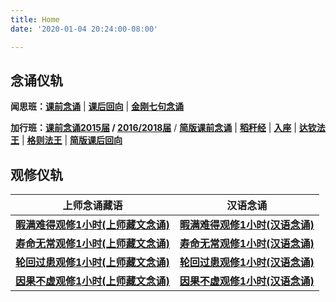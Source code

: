 ```yaml
---
title: Home
date: '2020-01-04 20:24:00-08:00'

---
```


## 念诵仪轨

**闻思班：[课前念诵](https://www.youtube.com/watch?v=epdNwsk0HSw&list=PL7aUyQTIJqAjC4U5Dw7WN-cgAtneQVRYn)** | **[课后回向](https://www.youtube.com/watch?v=WO8zg3F8vgk&list=PL7aUyQTIJqAibh3sbve6Sa8JNKzdA8oP-)** | **[金刚七句念诵](https://www.youtube.com/watch?v=xe7b4_oYQpo&list=PL7aUyQTIJqAjSW_G2G3eiR2sTw_OJmfk2)**

**加行班：[课前念诵2015届](https://www.youtube.com/watch?v=m2ty1Q3Uf2M&list=PL7aUyQTIJqAhqqsw_6GdMNlvZlPezAj0T) / [2016/2018届](https://youtu.be/18cQO7cUalQ)** / **[简版课前念诵](https://www.youtube.com/watch?v=v4kUMsPd0_k&feature=youtu.be)** | **[稻秆经](/pages/fsdgj/)** | **[入座](https://www.youtube.com/watch?v=qsYzkp9gCaA&list=PL7aUyQTIJqAjS5nIe9yN7iRuTth5Xgbhf&index=2)** | **[达钦法王](https://www.youtube.com/watch?v=PUqpXawzfdw&feature=emb_logo)** | **[格则法王](/f/gzfw.png)** |  **[简版课后回向](https://www.youtube.com/watch?time_continue=1&v=-Nx_gCBwZzA)**

## 观修仪轨

 上师念诵藏语 | 汉语念诵
----------|---------
  **[暇满难得观修1小时(上师藏文念诵)](https://www.youtube.com/watch?v=HLJPb3uUsYU&list=PL7aUyQTIJqAgmUs2j8Rph4ABP0OMsp-1f)** | **[暇满难得观修1小时(汉语念诵)](https://www.youtube.com/watch?v=HLJPb3uUsYU&list=PL7aUyQTIJqAjwj1ZqZkrIIDEycZLLce3h)**
  **[寿命无常观修1小时(上师藏文念诵)](https://www.youtube.com/watch?v=HLJPb3uUsYU&list=PL7aUyQTIJqAhd69uYAXEBaNPPlVLkISK2)** | **[寿命无常观修1小时(汉语念诵)](https://www.youtube.com/watch?v=HLJPb3uUsYU&list=PL7aUyQTIJqAj8Dt1h8E6IOEX3PFS1gpBQ)**
  **[轮回过患观修1小时(上师藏文念诵)](https://www.youtube.com/watch?v=HLJPb3uUsYU&list=PL7aUyQTIJqAjS5nIe9yN7iRuTth5Xgbhf)** | **[轮回过患观修1小时(汉语念诵)](https://www.youtube.com/watch?v=HLJPb3uUsYU&list=PL7aUyQTIJqAje8e7UhRaGEzClsKL0Cgt6)**
  **[因果不虚观修1小时(上师藏文念诵)](https://www.youtube.com/watch?v=HLJPb3uUsYU&list=PL7aUyQTIJqAiy3qluQC-qsd599odkwYC9)** | **[因果不虚观修1小时(汉语念诵)](https://www.youtube.com/watch?v=HLJPb3uUsYU&list=PL7aUyQTIJqAjqx0zKw-ArsGOHvIOsDqM_)**
